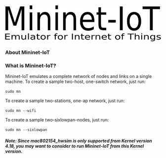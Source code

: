 ![](https://github.com/ramonfontes/miscellaneous/blob/master/mininet-iot/mininet-iot-logo.png)

### About Mininet-IoT

### What is Mininet-IoT?
Mininet-IoT emulates a complete network of nodes and links on a single machine. To create a sample two-host, one-switch network, just run:

`sudo mn`

To create a sample two-stations, one-ap network, just run:


`sudo mn --wifi`

To create a sample two-sixlowpan-nodes, just run:


`sudo mn --sixlowpan`  

##### Note: Since mac802154_hwsim is only supported from Kernel version 4.18, you may want to consider to run Mininet-IoT from this Kernel version.

